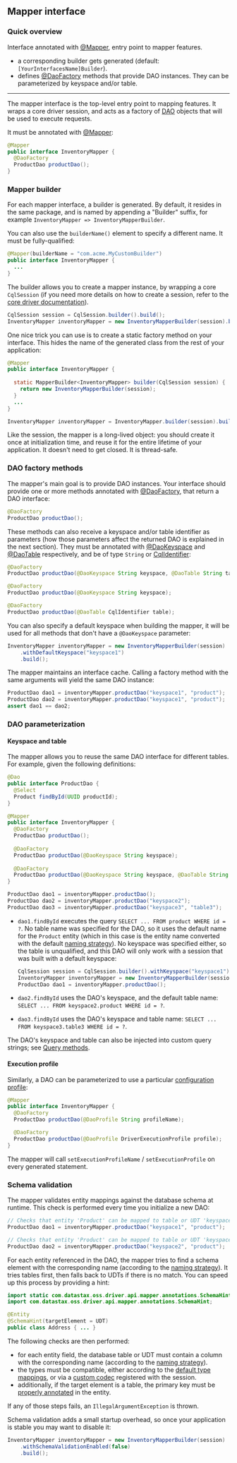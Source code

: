 <!--
Licensed to the Apache Software Foundation (ASF) under one
or more contributor license agreements.  See the NOTICE file
distributed with this work for additional information
regarding copyright ownership.  The ASF licenses this file
to you under the Apache License, Version 2.0 (the
"License"); you may not use this file except in compliance
with the License.  You may obtain a copy of the License at

  http://www.apache.org/licenses/LICENSE-2.0

Unless required by applicable law or agreed to in writing,
software distributed under the License is distributed on an
"AS IS" BASIS, WITHOUT WARRANTIES OR CONDITIONS OF ANY
KIND, either express or implied.  See the License for the
specific language governing permissions and limitations
under the License.
-->

## Mapper interface

### Quick overview

Interface annotated with [@Mapper], entry point to mapper features.

* a corresponding builder gets generated (default: `[YourInterfacesName]Builder`).
* defines [@DaoFactory] methods that provide DAO instances. They can be parameterized by keyspace
  and/or table. 

-----

The mapper interface is the top-level entry point to mapping features. It wraps a core driver
session, and acts as a factory of [DAO](../daos/) objects that will be used to execute requests.

It must be annotated with [@Mapper]:

```java
@Mapper
public interface InventoryMapper {
  @DaoFactory
  ProductDao productDao();
}
```

### Mapper builder

For each mapper interface, a builder is generated. By default, it resides in the same package, and
is named by appending a "Builder" suffix, for example `InventoryMapper => InventoryMapperBuilder`.

You can also use the `builderName()` element to specify a different name. It must be
fully-qualified:

```java
@Mapper(builderName = "com.acme.MyCustomBuilder")
public interface InventoryMapper {
  ...
}
```

The builder allows you to create a mapper instance, by wrapping a core `CqlSession` (if you need
more details on how to create a session, refer to the [core driver documentation](../core/)).

```java
CqlSession session = CqlSession.builder().build();
InventoryMapper inventoryMapper = new InventoryMapperBuilder(session).build();
```

One nice trick you can use is to create a static factory method on your interface. This hides the
name of the generated class from the rest of your application:

```java
@Mapper
public interface InventoryMapper {
  
  static MapperBuilder<InventoryMapper> builder(CqlSession session) {
    return new InventoryMapperBuilder(session);
  }
  ...
}

InventoryMapper inventoryMapper = InventoryMapper.builder(session).build();
```

Like the session, the mapper is a long-lived object: you should create it once at initialization
time, and reuse it for the entire lifetime of your application. It doesn't need to get closed. It is
thread-safe.

### DAO factory methods

The mapper's main goal is to provide DAO instances. Your interface should provide one or more
methods annotated with [@DaoFactory], that return a DAO interface:

```java
@DaoFactory
ProductDao productDao();
```

These methods can also receive a keyspace and/or table identifier as parameters (how those
parameters affect the returned DAO is explained in the next section). They must be annotated with
[@DaoKeyspace] and [@DaoTable] respectively, and be of type `String` or [CqlIdentifier]:

```java
@DaoFactory
ProductDao productDao(@DaoKeyspace String keyspace, @DaoTable String table);

@DaoFactory
ProductDao productDao(@DaoKeyspace String keyspace);

@DaoFactory
ProductDao productDao(@DaoTable CqlIdentifier table);
```

You can also specify a default keyspace when building the mapper, it will be used for all methods
that don't have a `@DaoKeyspace` parameter:

```java
InventoryMapper inventoryMapper = new InventoryMapperBuilder(session)
    .withDefaultKeyspace("keyspace1")
    .build();
```

The mapper maintains an interface cache. Calling a factory method with the same arguments will yield
the same DAO instance:

```java
ProductDao dao1 = inventoryMapper.productDao("keyspace1", "product");
ProductDao dao2 = inventoryMapper.productDao("keyspace1", "product");
assert dao1 == dao2;
```

### DAO parameterization

#### Keyspace and table

The mapper allows you to reuse the same DAO interface for different tables. For example, given the
following definitions:

```java
@Dao
public interface ProductDao {
  @Select
  Product findById(UUID productId);
}

@Mapper
public interface InventoryMapper {
  @DaoFactory
  ProductDao productDao();
  
  @DaoFactory
  ProductDao productDao(@DaoKeyspace String keyspace);
  
  @DaoFactory
  ProductDao productDao(@DaoKeyspace String keyspace, @DaoTable String table);
}

ProductDao dao1 = inventoryMapper.productDao();
ProductDao dao2 = inventoryMapper.productDao("keyspace2");
ProductDao dao3 = inventoryMapper.productDao("keyspace3", "table3");
```

* `dao1.findById` executes the query `SELECT ... FROM product WHERE id = ?`. No table name was
  specified for the DAO, so it uses the default name for the `Product` entity (which in this case is
  the entity name converted with the default [naming strategy](../entities/#naming-strategy)). No
  keyspace was specified either, so the table is unqualified, and this DAO will only work with a
  session that was built with a default keyspace:

    ```java
    CqlSession session = CqlSession.builder().withKeyspace("keyspace1").build();
    InventoryMapper inventoryMapper = new InventoryMapperBuilder(session).build();
    ProductDao dao1 = inventoryMapper.productDao();
    ```

* `dao2.findById` uses the DAO's keyspace, and the default table name: `SELECT ... FROM
  keyspace2.product WHERE id = ?`.

* `dao3.findById` uses the DAO's keyspace and table name: `SELECT ... FROM keyspace3.table3 WHERE id
  = ?`.

The DAO's keyspace and table can also be injected into custom query strings; see [Query
methods](../daos/query/).

#### Execution profile

Similarly, a DAO can be parameterized to use a particular [configuration
profile](../../core/configuration/#execution-profiles):

```java
@Mapper
public interface InventoryMapper {
  @DaoFactory
  ProductDao productDao(@DaoProfile String profileName);

  @DaoFactory
  ProductDao productDao(@DaoProfile DriverExecutionProfile profile);
}
```

The mapper will call `setExecutionProfileName` / `setExecutionProfile` on every generated statement.

### Schema validation

The mapper validates entity mappings against the database schema at runtime. This check is performed
every time you initialize a new DAO:

```java
// Checks that entity 'Product' can be mapped to table or UDT 'keyspace1.product'
ProductDao dao1 = inventoryMapper.productDao("keyspace1", "product");

// Checks that entity 'Product' can be mapped to table or UDT 'keyspace2.product'
ProductDao dao2 = inventoryMapper.productDao("keyspace2", "product");
```

For each entity referenced in the DAO, the mapper tries to find a schema element with the
corresponding name (according to the [naming strategy](../entities/#naming-strategy)). It tries
tables first, then falls back to UDTs if there is no match. You can speed up this process by
providing a hint:

```java
import static com.datastax.oss.driver.api.mapper.annotations.SchemaHint.TargetElement.UDT;
import com.datastax.oss.driver.api.mapper.annotations.SchemaHint;

@Entity
@SchemaHint(targetElement = UDT)
public class Address { ... }
```

The following checks are then performed:

* for each entity field, the database table or UDT must contain a column with the corresponding name
  (according to the [naming strategy](../entities/#naming-strategy)).
* the types must be compatible, either according to the [default type
  mappings](../../core/#cql-to-java-type-mapping), or via a [custom
  codec](../../core/custom_codecs/) registered with the session.
* additionally, if the target element is a table, the primary key must be [properly
  annotated](../entities/#primary-key-columns) in the entity.
 
If any of those steps fails, an `IllegalArgumentException` is thrown.

Schema validation adds a small startup overhead, so once your application is stable you may want to
disable it:

```java
InventoryMapper inventoryMapper = new InventoryMapperBuilder(session)
    .withSchemaValidationEnabled(false)
    .build();
```

[CqlIdentifier]: https://docs.datastax.com/en/drivers/java/4.8/com/datastax/oss/driver/api/core/CqlIdentifier.html
[@DaoFactory]:   https://docs.datastax.com/en/drivers/java/4.8/com/datastax/oss/driver/api/mapper/annotations/DaoFactory.html
[@DaoKeyspace]:  https://docs.datastax.com/en/drivers/java/4.8/com/datastax/oss/driver/api/mapper/annotations/DaoKeyspace.html
[@DaoTable]:     https://docs.datastax.com/en/drivers/java/4.8/com/datastax/oss/driver/api/mapper/annotations/DaoTable.html
[@Mapper]:       https://docs.datastax.com/en/drivers/java/4.8/com/datastax/oss/driver/api/mapper/annotations/Mapper.html
